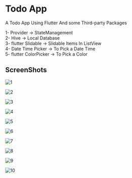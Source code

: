 # Todo App

A Todo App Using Flutter And some Third-party Packages

1- Provider -> StateManagement\
2- Hive -> Local Database\
3- flutter Slidable -> Slidable Items In ListView\
4- Date Time Picker -> To Pick a Date Time\
5- flutter ColorPicker -> To Pick a Color

## ScreenShots

![1](https://github.com/sherif2021/Todo_App/blob/master/ScreenShots/1.png?raw=true)

![2](https://github.com/sherif2021/Todo_App/blob/master/ScreenShots/2.png?raw=true)

![3](https://github.com/sherif2021/Todo_App/blob/master/ScreenShots/3.png?raw=true)

![4](https://github.com/sherif2021/Todo_App/blob/master/ScreenShots/4.png?raw=true)

![5](https://github.com/sherif2021/Todo_App/blob/master/ScreenShots/5.png?raw=true)

![6](https://github.com/sherif2021/Todo_App/blob/master/ScreenShots/6.png?raw=true)

![7](https://github.com/sherif2021/Todo_App/blob/master/ScreenShots/7.png?raw=true)

![8](https://github.com/sherif2021/Todo_App/blob/master/ScreenShots/8.png?raw=true)

![9](https://github.com/sherif2021/Todo_App/blob/master/ScreenShots/9.png?raw=true)

![10](https://github.com/sherif2021/Todo_App/blob/master/ScreenShots/10.png?raw=true)
